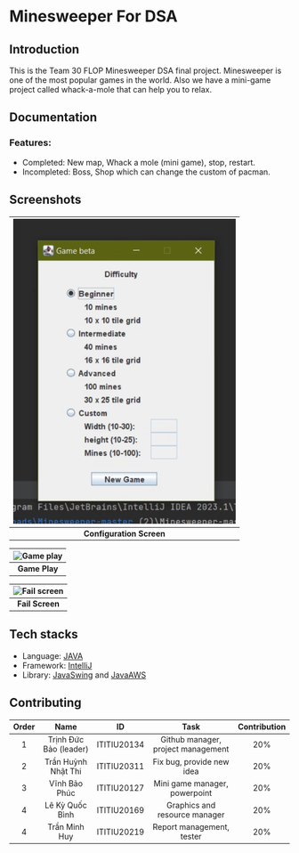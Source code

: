 # Minesweeper For DSA
## Introduction
This is the Team 30 FLOP Minesweeper DSA final project. Minesweeper is one of the most popular games in the world. Also we have a mini-game project called whack-a-mole that can help you to relax.

## Documentation
### Features:
- Completed: New map, Whack a mole (mini game), stop, restart.
- Incompleted: Boss, Shop which can change the custom of pacman.
## Screenshots 
|<img src="images/screenshots/config_main_game.png" alt="Configuration screen" width="400"/> |
|:---:|
| **Configuration Screen**|

|<img src="images/screenshots/.png" alt="Game play" width="400"/> |
|:---:|
| **Game Play**|

|<img src="images/screenshots/.png" alt="Fail screen" width="400"/> |
|:---:|
| **Fail Screen**|
## Tech stacks
- Language: [JAVA](https://www.java.com/en/)
- Framework: [IntelliJ](https://www.jetbrains.com/idea/)
- Library: [JavaSwing](https://en.wikipedia.org/wiki/Swing_(Java)) and [JavaAWS](https://en.wikipedia.org/wiki/Abstract_Window_Toolkit)
## Contributing
| Order |          Name          |     ID      |                Task                | Contribution |
| :---: |:----------------------:|:-----------:|:----------------------------------:|:------------:|
|   1   | Trịnh Đức Bảo (leader) | ITITIU20134 | Github manager, project management |     20%      |
|   2   |  Trần Huỳnh Nhật Thi   | ITITIU20311 |     Fix bug, provide new idea      |     20%      |
|   3   |     Vĩnh Bảo Phúc      | ITITIU20127 |   Mini game manager, powerpoint    |     20%      |
|   4   |    Lê Kỳ Quốc Bình     | ITITIU20169 |   Graphics and resource manager    |     20%      |
|   4   |     Trần Minh Huy      | ITITIU20219 |     Report management, tester      |     20%      |
